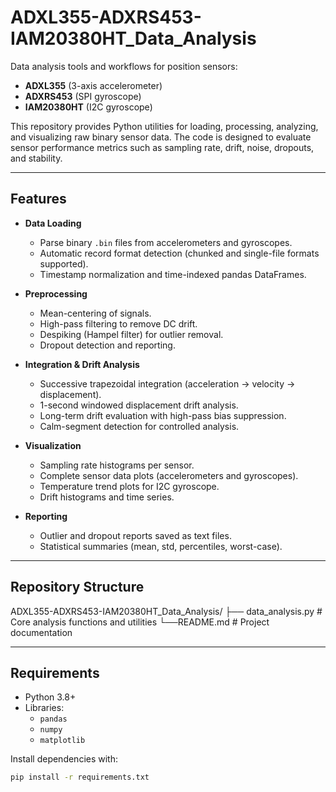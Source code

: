 # ADXL355-ADXRS453-IAM20380HT_Data_Analysis

Data analysis tools and workflows for position sensors:
- **ADXL355** (3-axis accelerometer)  
- **ADXRS453** (SPI gyroscope)  
- **IAM20380HT** (I2C gyroscope)  

This repository provides Python utilities for loading, processing, analyzing, and visualizing raw binary sensor data. The code is designed to evaluate sensor performance metrics such as sampling rate, drift, noise, dropouts, and stability.

---

## Features

- **Data Loading**
  - Parse binary `.bin` files from accelerometers and gyroscopes.
  - Automatic record format detection (chunked and single-file formats supported).
  - Timestamp normalization and time-indexed pandas DataFrames.

- **Preprocessing**
  - Mean-centering of signals.
  - High-pass filtering to remove DC drift.
  - Despiking (Hampel filter) for outlier removal.
  - Dropout detection and reporting.

- **Integration & Drift Analysis**
  - Successive trapezoidal integration (acceleration → velocity → displacement).
  - 1-second windowed displacement drift analysis.
  - Long-term drift evaluation with high-pass bias suppression.
  - Calm-segment detection for controlled analysis.

- **Visualization**
  - Sampling rate histograms per sensor.
  - Complete sensor data plots (accelerometers and gyroscopes).
  - Temperature trend plots for I2C gyroscope.
  - Drift histograms and time series.

- **Reporting**
  - Outlier and dropout reports saved as text files.
  - Statistical summaries (mean, std, percentiles, worst-case).

---

## Repository Structure

ADXL355-ADXRS453-IAM20380HT_Data_Analysis/
├── data_analysis.py # Core analysis functions and utilities
└──README.md # Project documentation

---

## Requirements

- Python 3.8+
- Libraries:
  - `pandas`
  - `numpy`
  - `matplotlib`

Install dependencies with:

```bash
pip install -r requirements.txt
